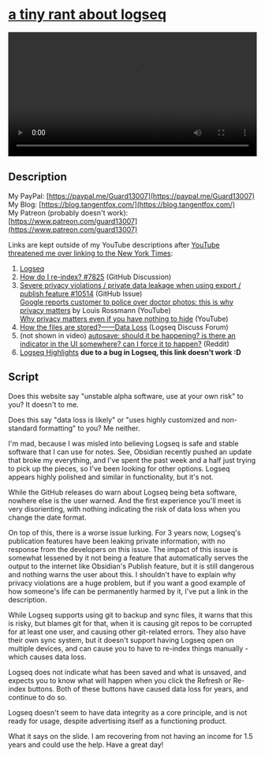 # [a tiny rant about logseq](https://www.youtube.com/watch?v=nanD9vKQVWI)

<p><video controls style="width:100%;">
  <source src="../videos/dont-use-logseq.mp4" type="video/mp4">
</video></p>

## Description

My PayPal: [https://paypal.me/Guard13007](https://paypal.me/Guard13007)  
My Blog: [https://blog.tangentfox.com/](https://blog.tangentfox.com/)  
My Patreon (probably doesn't work): [https://www.patreon.com/guard13007](https://www.patreon.com/guard13007)

Links are kept outside of my YouTube descriptions after [YouTube threatened me over linking to the New York Times](../YouTube-threat.md):
1. [Logseq](https://logseq.com)
2. [How do I re-index? #7825](https://github.com/logseq/logseq/discussions/7825) (GitHub Discussion)
3. [Severe privacy violations / private data leakage when using export / publish feature #10514](https://github.com/logseq/logseq/issues/10514) (GitHub Issue)  
   [Google reports customer to police over doctor photos: this is why privacy matters](https://www.youtube.com/watch?v=CE0EB5bXj14) by Louis Rossmann (YouTube)  
   [Why privacy matters even if you have nothing to hide](https://www.youtube.com/watch?v=Hjspu7QV7O0) (YouTube)
4. [How the files are stored?——Data Loss](https://discuss.logseq.com/t/how-the-files-are-stored-data-loss/8195) (Logseq Discuss Forum)
5. (not shown in video) [autosave: should it be happening? is there an indicator in the UI somewhere? can I force it to happen?](https://www.reddit.com/r/logseq/comments/uw9hzu/autosave_should_it_be_happening_is_there_an/) (Reddit)
6. [Logseq Highlights](https://tangentfoxy.github.io/BlockSeq-Public/index.html#/page/logseq%20highlights) **due to a bug in Logseq, this link doesn't work :D**

## Script
Does this website say "unstable alpha software, use at your own risk" to you? It doesn't to me.

Does this say "data loss is likely" or "uses highly customized and non-standard formatting" to you? Me neither.

I'm mad, because I was misled into believing Logseq is safe and stable software that I can use for notes. See, Obsidian recently pushed an update that broke my everything, and I've spent the past week and a half just trying to pick up the pieces, so I've been looking for other options. Logseq appears highly polished and similar in functionality, but it's not.

While the GitHub releases do warn about Logseq being beta software, nowhere else is the user warned. And the first experience you'll meet is very disorienting, with nothing indicating the risk of data loss when you change the date format.

On top of this, there is a worse issue lurking. For 3 years now, Logseq's publication features have been leaking private information, with no response from the developers on this issue. The impact of this issue is somewhat lessened by it not being a feature that automatically serves the output to the internet like Obsidian's Publish feature, but it is still dangerous and nothing warns the user about this. I shouldn't have to explain why privacy violations are a huge problem, but if you want a good example of how someone's life can be permanently harmed by it, I've put a link in the description.

While Logseq supports using git to backup and sync files, it warns that this is risky, but blames git for that, when it is causing git repos to be corrupted for at least one user, and causing other git-related errors. They also have their own sync system, but it doesn't support having Logseq open on multiple devices, and can cause you to have to re-index things manually - which causes data loss.

Logseq does not indicate what has been saved and what is unsaved, and expects you to know what will happen when you click the Refresh or Re-index buttons. Both of these buttons have caused data loss for years, and continue to do so.

Logseq doesn't seem to have data integrity as a core principle, and is not ready for usage, despite advertising itself as a functioning product.

What it says on the slide. I am recovering from not having an income for 1.5 years and could use the help. Have a great day!
